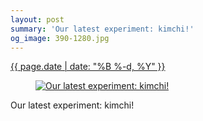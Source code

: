 ```yaml
---
layout: post
summary: 'Our latest experiment: kimchi!'
og_image: 390-1280.jpg
---
```


<p>
 <time>
  <a href="/390">
   {{ page.date | date: "%B %-d, %Y" }}
  </a>
 </time>
 <a href="/390">
  <figure data-taken="1/13/2015">
   <img alt="Our latest experiment: kimchi!" sizes="(min-width: 700px) 50vw, calc(100vw - 2rem)" src="{{ site.assets_url }}/390-640.jpg" srcset="{{ site.assets_url }}/390-1280.jpg 1280w, {{ site.assets_url }}/390-960.jpg 960w, {{ site.assets_url }}/390-640.jpg 640w, {{ site.assets_url }}/390-320.jpg 320w"/>
  </figure>
 </a>
 <span>
  Our latest experiment: kimchi!
 </span>
</p>
